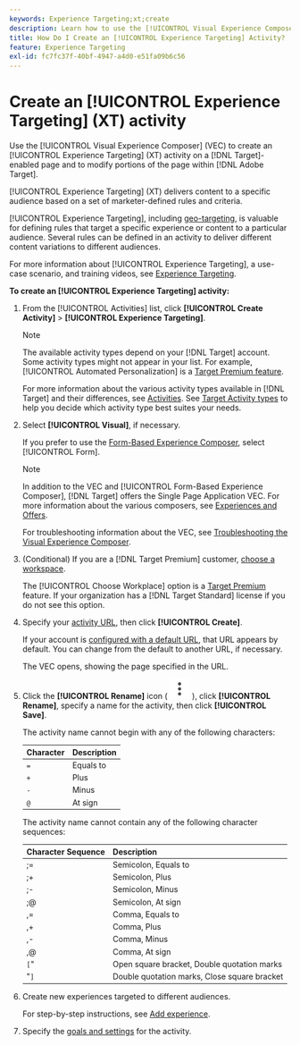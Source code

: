 ```yaml
---
keywords: Experience Targeting;xt;create
description: Learn how to use the [!UICONTROL Visual Experience Composer] (VEC) in [!DNL Adobe Target] to create an [!UICONTROL Experience Targeting] (XT) activity.
title: How Do I Create an [!UICONTROL Experience Targeting] Activity?
feature: Experience Targeting
exl-id: fc7fc37f-40bf-4947-a4d0-e51fa09b6c56
---
```

# Create an [!UICONTROL Experience Targeting] (XT) activity

Use the [!UICONTROL Visual Experience Composer] (VEC) to create an [!UICONTROL Experience Targeting] (XT) activity on a [!DNL Target]-enabled page and to modify portions of the page within [!DNL Adobe Target].

[!UICONTROL Experience Targeting] (XT) delivers content to a specific audience based on a set of marketer-defined rules and criteria.

[!UICONTROL Experience Targeting], including [geo-targeting](/help/main/c-target/c-audiences/c-target-rules/geo.md), is valuable for defining rules that target a specific experience or content to a particular audience. Several rules can be defined in an activity to deliver different content variations to different audiences.

For more information about [!UICONTROL Experience Targeting], a use-case scenario, and training videos, see [Experience Targeting](/help/main/c-activities/t-experience-target/experience-target.md).

**To create an [!UICONTROL Experience Targeting] activity:**

1. From the [!UICONTROL Activities] list, click **[!UICONTROL Create Activity]** > **[!UICONTROL Experience Targeting]**.

   >[!NOTE]
   >
   >The available activity types depend on your [!DNL Target] account. Some activity types might not appear in your list. For example, [!UICONTROL Automated Personalization] is a [Target Premium feature](/help/main/c-intro/intro.md#premium).
   >
   >For more information about the various activity types available in [!DNL Target] and their differences, see [Activities](/help/main/c-activities/activities.md#concept_D317A95A1AB54674BA7AB65C7985BA03). See [Target Activity types](/help/main/c-activities/target-activities-guide.md) to help you decide which activity type best suites your needs.

1. Select **[!UICONTROL Visual]**, if necessary.

   If you prefer to use the [Form-Based Experience Composer](/help/main/c-experiences/form-experience-composer.md), select [!UICONTROL Form].

   >[!NOTE]
   >
   >In addition to the VEC and [!UICONTROL Form-Based Experience Composer], [!DNL Target] offers the Single Page Application VEC. For more information about the various composers, see [Experiences and Offers](/help/main/c-experiences/experiences.md).
   >
   >For troubleshooting information about the VEC, see [Troubleshooting the Visual Experience Composer](/help/main/c-experiences/c-visual-experience-composer/r-troubleshoot-composer/troubleshoot-composer.md).

1. (Conditional) If you are a [!DNL Target Premium] customer, [choose a workspace](/help/main/administrating-target/c-user-management/property-channel/property-channel.md).

   The [!UICONTROL Choose Workplace] option is a [Target Premium](/help/main/c-intro/intro.md) feature. If your organization has a [!DNL Target Standard] license if you do not see this option.

1. Specify your [activity URL](/help/main/c-activities/t-experience-target/t-xt-create/xt-activity-url.md#concept_D28549AAA0A14E3BB5F05F32BE8ABC90), then click **[!UICONTROL Create]**.

   If your account is [configured with a default URL](/help/main/administrating-target/visual-experience-composer-set-up.md), that URL appears by default. You can change from the default to another URL, if necessary.

   The VEC opens, showing the page specified in the URL.

1. Click the **[!UICONTROL Rename]** icon ( ![Rename icon](/help/main/assets/icons/MoreSmallListVert.svg) ), click **[!UICONTROL Rename]**, specify a name for the activity, then click **[!UICONTROL Save]**.

   The activity name cannot begin with any of the following characters:

   | Character | Description |
   |--- |--- |
   |`=`|Equals to|
   |`+`|Plus|
   |`-`|Minus|
   |`@`|At sign|

   The activity name cannot contain any of the following character sequences:

   | Character Sequence | Description |
   |--- |--- |
   |;=|Semicolon, Equals to|
   |;+|Semicolon, Plus|
   |;-|Semicolon, Minus|
   |;@|Semicolon, At sign|
   |,=|Comma, Equals to|
   |,+|Comma, Plus|
   |,-|Comma, Minus|
   |,@|Comma, At sign|
   |`[`"|Open square bracket, Double quotation marks|
   |"`]`|Double quotation marks, Close square bracket|

1. Create new experiences targeted to different audiences.

   For step-by-step instructions, see [Add experience](/help/main/c-activities/t-experience-target/t-xt-create/xt-add-experience.md).

1. Specify the [goals and settings](/help/main/c-activities/t-experience-target/t-xt-create/xt-goals-and-settings.md#reference_B25389FD6F3A4989801E740364B089CC) for the activity.
